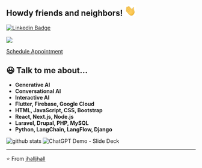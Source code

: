 <h2> Howdy friends and neighbors! <img src="https://raw.githubusercontent.com/ABSphreak/ABSphreak/master/gifs/Hi.gif" width="30px"></h2>

[![Linkedin Badge](https://img.shields.io/badge/-jhalljhall-blue?style=flat-square&logo=Linkedin&logoColor=white&link=https://www.linkedin.com/in/jhalljhall/)](https://www.linkedin.com/in/jhalljhall/) 

<img align='center' src='https://user-images.githubusercontent.com/5713670/87202985-820dcb80-c2b6-11ea-9f56-7ec461c497c3.gif' width='200"'>

[Schedule Appointment](https://calendar.app.google/1iUWVdUMvUDxTicz5)

## 😃 Talk to me about...

- **Generative AI**
- **Conversational AI**
- **Interactive AI**
- **Flutter, Firebase, Google Cloud**
- **HTML, JavaScript, CSS, Bootstrap**
- **React, Next.js, Node.js**
- **Laravel, Drupal, PHP, MySQL**
- **Python, LangChain, LangFlow, Django**

![github stats](https://github-readme-stats.vercel.app/api?username=jhalljhall&show_icons=true)
![ChatGPT Demo - Slide Deck](https://docs.google.com/presentation/d/1n6Yyf-UkpOWE9ZLqLVoI77MnL2W33981hRXBydJspyM/edit?usp=sharing)

---

⭐️ From [jhalljhall](https://github.com/jhalljhall)
